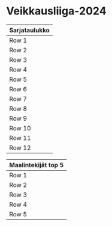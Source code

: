 # Veikkausliiga-2024
|  Sarjataulukko  |
|----------|
| Row 1    |
| Row 2    |
| Row 3    |
| Row 4    |
| Row 5    |
| Row 6    |
| Row 7    |
| Row 8    |
| Row 9    |
| Row 10   |
| Row 11   |
| Row 12   |

| Maalintekijät top 5  |
|----------|
| Row 1    |
| Row 2    |
| Row 3    |
| Row 4    |
| Row 5    |

